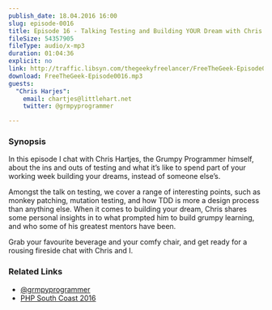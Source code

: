 ```yaml
---
publish_date: 18.04.2016 16:00
slug: episode-0016
title: Episode 16 - Talking Testing and Building YOUR Dream with Chris Hartjes
fileSize: 54357905
fileType: audio/x-mp3
duration: 01:04:36
explicit: no
link: http://traffic.libsyn.com/thegeekyfreelancer/FreeTheGeek-Episode0016.mp3
download: FreeTheGeek-Episode0016.mp3
guests:
  "Chris Harjes":
    email: chartjes@littlehart.net
    twitter: @grmpyprogrammer

---
```

### Synopsis

In this episode I chat with Chris Hartjes, the Grumpy Programmer himself, about the ins and outs of testing and what it’s like to spend part of your working week building your dreams, instead of someone else’s.

Amongst the talk on testing, we cover a range of interesting points, such as monkey patching, mutation testing, and how TDD is more a design process than anything else. When it comes to building your dream, Chris shares some personal insights in to what prompted him to build grumpy learning, and who some of his greatest mentors have been.

Grab your favourite beverage and your comfy chair, and get ready for a rousing fireside chat with Chris and I.

### Related Links

- [@grmpyprogrammer](https://twitter.com/@grmpyprogrammer)
- [PHP South Coast 2016]()

